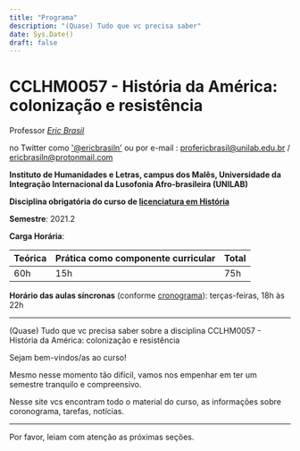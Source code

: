 ```yaml
---
title: "Programa"
description: "(Quase) Tudo que vc precisa saber"
date: Sys.Date()
draft: false
---
```


# CCLHM0057 - História da América: colonização e resistência

Professor [_Eric Brasil_](https://ericbrasiln.github.io)

no Twitter como <a href="https://twitter.com/ericbrasiln">'@ericbrasiln'</a>
ou por e-mail : profericbrasil@unilab.edu.br / ericbrasiln@protonmail.com

**Instituto de Humanidades e Letras, campus dos Malês, Universidade da Integração Internacional da Lusofonia Afro-brasileira (UNILAB)**

**Disciplina obrigatória do curso de [licenciatura em História](http://historia.males.unilab.edu.br/)**

**Semestre**: 2021.2

**Carga Horária**:

| Teórica             | Prática como componente curricular         | Total |
|:--------------------|:------------------|:---------|
| 60h | 15h | 75h |

**Horário das aulas síncronas** (conforme [cronograma](cronograma)): terças-feiras, 18h às 22h

***

(Quase) Tudo que vc precisa saber sobre a disciplina CCLHM0057 - História da América: colonização e resistência

Sejam bem-vindos/as ao curso!

Mesmo nesse momento tão difícil, vamos nos empenhar em ter um semestre tranquilo e compreensivo.

Nesse site vcs encontram todo o material do curso, as informações sobre coronograma, tarefas, notícias.

---

Por favor, leiam com atenção as próximas seções.
